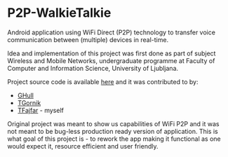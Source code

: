 # P2P-WalkieTalkie
Android application using WiFi Direct (P2P) technology to transfer voice communication between (multiple) devices in real-time.

Idea and implementation of this project was first done as part of subject Wireless and Mobile Networks, undergraduate programme at Faculty of Computer and Information Science, University of Ljubljana.

Project source code is available [here](https://bitbucket.org/tfajfar/bmo-p2p/src/DvosmerniPoizkus-Tine/) and it was contributed to by:
- [GHull](https://bitbucket.org/%7B583b3518-6b2b-43da-8f8c-47f6554c2dfc%7D/)
- [TGornik](https://bitbucket.org/%7Ba39272ba-7b2b-4c71-9bb2-a48c9a33efe1%7D/)
- [TFajfar](https://bitbucket.org/%7B0b329528-8b6d-47f0-ad5b-5971f320b847%7D/) - myself

Original project was meant to show us capabilities of WiFi P2P and it was not meant to be bug-less production ready version of application. This is what goal of this project is - to rework the app making it functional as one would expect it, resource efficient and user friendly. 
